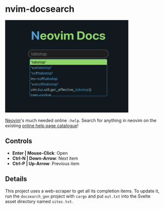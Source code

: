 # nvim-docsearch
<img src="./screenshot.png"  width="400" height="300">

[Neovim](https://neovim.io)'s much needed online `:help`. Search for anything in neovim on the
existing [online help page catalogue](https://neovim.io/doc/user/)!

## Controls
- **Enter | Mouse-Click**: Open
- **Ctrl-N | Down-Arrow**: Next item
- **Ctrl-P | Up-Arrow**: Previous item

## Details
This project uses a web-scraper to get all its completion items. To update it,
run the `docsearch_gen` project with `cargo` and put `out.txt` into the Svelte
asset directory named `sites.txt`.
